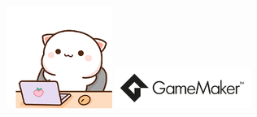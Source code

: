 <!-- gatinho --> 
<img src="/gif1.gif" height="200">
<!-- linguagens -->
<!--
<h3>avançado</h3>
-->
  <!-- gml -->
  <img  src="/GameMaker_Logo_BlackTransparent.png" height="80">
<!--
<h4>intermediário</h4>
  <img  src="https://cdn.jsdelivr.net/gh/devicons/devicon/icons/java/java-plain-wordmark.svg" width="50" height="50" />
<h4>básico</h4>
  <img src="https://cdn.jsdelivr.net/gh/devicons/devicon/icons/php/php-plain.svg" width="50" height="50" />
<h4>iniciante</h4>
  <img align="left" src="https://cdn.jsdelivr.net/gh/devicons/devicon/icons/javascript/javascript-plain.svg" width="50" height="50" />
  <img src="https://cdn.jsdelivr.net/gh/devicons/devicon/icons/dart/dart-plain-wordmark.svg" width="50" height="50" />
-->
<!--
<img src="https://cdn.jsdelivr.net/gh/devicons/devicon/icons/canva/canva-original.svg" width="30" height="30" />
<img align="left" src="https://cdn.jsdelivr.net/gh/devicons/devicon/icons/vscode/vscode-plain.svg" width="30" height="30" /> 
<img align="left" src="https://cdn.jsdelivr.net/gh/devicons/devicon/icons/html5/html5-plain.svg" width="30" height="30" />
<img align="left" src="https://cdn.jsdelivr.net/gh/devicons/devicon/icons/css3/css3-plain.svg" width="30" height="30" />
<img align="left" src="https://cdn.jsdelivr.net/gh/devicons/devicon/icons/mysql/mysql-plain.svg" width="30" height="30" />
<img align="left" src="https://cdn.jsdelivr.net/gh/devicons/devicon/icons/ubuntu/ubuntu-plain.svg" width="30" height="30" />
<img align="left" src="https://cdn.jsdelivr.net/gh/devicons/devicon/icons/nodejs/nodejs-plain.svg" width="30" height="30" />
<img align="left" src="https://cdn.jsdelivr.net/gh/devicons/devicon/icons/laravel/laravel-plain.svg" width="30" height="30" />
<img align="left" src="https://cdn.jsdelivr.net/gh/devicons/devicon/icons/postgresql/postgresql-plain.svg" width="30" height="30" />
<img align="left" src="https://cdn.jsdelivr.net/gh/devicons/devicon/icons/flutter/flutter-plain.svg" width="30" height="30" />
<img align="left" src="https://cdn.jsdelivr.net/gh/devicons/devicon/icons/docker/docker-plain.svg" width="30" height="30" />
<img align="left" src="https://cdn.jsdelivr.net/gh/devicons/devicon/icons/github/github-original.svg" width="30" height="30" />
<img align="left" src="https://cdn.jsdelivr.net/gh/devicons/devicon/icons/git/git-plain.svg" width="30" height="30" />
-->

